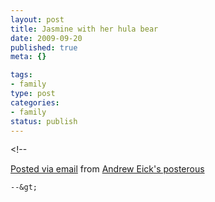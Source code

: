 ```yaml
--- 
layout: post
title: Jasmine with her hula bear
date: 2009-09-20
published: true
meta: {}

tags: 
- family
type: post
categories: 
- family
status: publish
---
```

&lt;!--  

  [Posted via email](http://posterous.com)   from [Andrew Eick's posterous](http://posterous.andyeick.com/jasmine-with-her-hula-bear)  

    --&gt;
